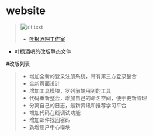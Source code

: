 ﻿# website
> ![alt text](http://www.yefengbar.com/mySite/img/logo.png "叶枫酒吧工作室")
> * [叶枫酒吧工作室](http://www.yefengbar.com/)
* 叶枫酒吧的改版静态文件

#改版列表
> * 增加全新的登录注册系统，带有第三方登录整合
> * 全新页面设计
> * 增加工具模块，罗列前端用到的工具
> * 代码重新整合，增加自己的命名空间，便于更新管理
> * 分离自己的日志，最新资讯和推荐学习平台
> * 增加代码在线调试功能
> * 增加邮件找回密码
> * 新增用户中心模块
